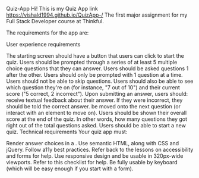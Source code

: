 Quiz-App Hi! This is my Quiz App link https://vishald1994.github.io/QuizApp-/ The first major assignment for my Full Stack Developer course at Thinkful.

The requirements for the app are:

User experience requirements

The starting screen should have a button that users can click to start the quiz. Users should be prompted through a series of at least 5 multiple choice questions that they can answer. Users should be asked questions 1 after the other. Users should only be prompted with 1 question at a time. Users should not be able to skip questions. Users should also be able to see which question they're on (for instance, "7 out of 10") and their current score ("5 correct, 2 incorrect"). Upon submitting an answer, users should: receive textual feedback about their answer. If they were incorrect, they should be told the correct answer. be moved onto the next question (or interact with an element to move on). Users should be shown their overall score at the end of the quiz. In other words, how many questions they got right out of the total questions asked. Users should be able to start a new quiz. Technical requirements Your quiz app must:

Render answer choices in a . Use semantic HTML, along with CSS and jQuery. Follow a11y best practices. Refer back to the lessons on accessibility and forms for help. Use responsive design and be usable in 320px-wide viewports. Refer to this checklist for help. Be fully usable by keyboard (which will be easy enough if you start with a form).
